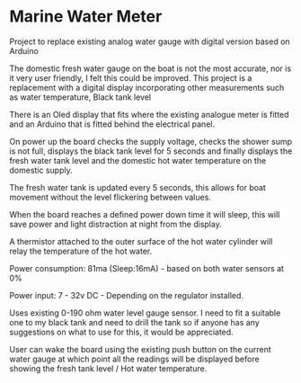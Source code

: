 # Marine Water Meter
Project to replace existing analog water gauge with digital version based on Arduino

The domestic fresh water gauge on the boat is not the most accurate, nor is it very user friendly, I felt this could be improved. This project is a replacement with a digital display incorporating other measurements such as water temperature, Black tank level

There is an Oled display that fits where the existing analogue meter is fitted and an Arduino that is fitted behind the electrical panel.


On power up the board checks the supply voltage, checks the shower sump is not full, displays the black tank level for 5 seconds and finally displays the fresh water tank level and the domestic hot water temperature on the domestic supply.

The fresh water tank is updated every 5 seconds, this allows for boat movement without the level flickering between values.

When the board reaches a defined power down time it will sleep, this will save power and light distraction at night from the display.

A thermistor attached to the outer surface of the hot water cylinder will relay the temperature of the hot water.


Power consumption: 81ma (Sleep:16mA) - based on both water sensors at 0%

Power input: 7 - 32v DC - Depending on the regulator installed.

Uses existing 0-190 ohm water level gauge sensor. I need to fit a suitable one to my black tank and need to drill the tank so if anyone has any suggestions on what to use for this, it would be appreciated.

User can wake the board using the existing push button on the current water gauge at which point all the readings will be displayed before showing the fresh tank level / Hot water temperature.
